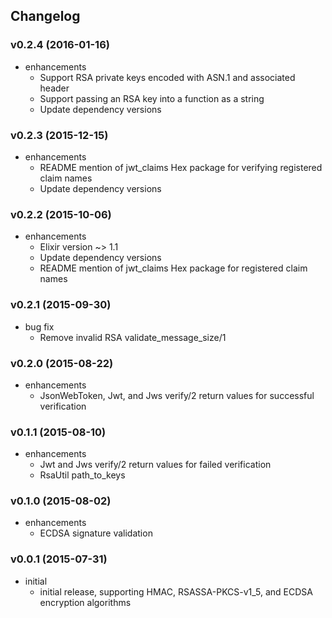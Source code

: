 ## Changelog

### v0.2.4 (2016-01-16)

* enhancements
  * Support RSA private keys encoded with ASN.1 and associated header
  * Support passing an RSA key into a function as a string
  * Update dependency versions

### v0.2.3 (2015-12-15)

* enhancements
  * README mention of jwt_claims Hex package for verifying registered claim names
  * Update dependency versions

### v0.2.2 (2015-10-06)

* enhancements
  * Elixir version ~> 1.1
  * Update dependency versions
  * README mention of jwt_claims Hex package for registered claim names

### v0.2.1 (2015-09-30)

* bug fix
  * Remove invalid RSA validate_message_size/1

### v0.2.0 (2015-08-22)

* enhancements
  * JsonWebToken, Jwt, and Jws verify/2 return values for successful verification

### v0.1.1 (2015-08-10)

* enhancements
  * Jwt and Jws verify/2 return values for failed verification
  * RsaUtil path_to_keys

### v0.1.0 (2015-08-02)

* enhancements
  * ECDSA signature validation

### v0.0.1 (2015-07-31)

* initial
  * initial release, supporting HMAC, RSASSA-PKCS-v1_5, and ECDSA encryption algorithms
